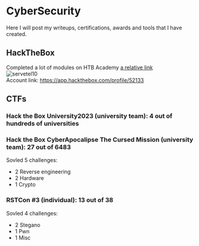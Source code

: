 # CyberSecurity

Here I will post my writeups, certifications, awards and tools that I have created.

## HackTheBox
Completed a lot of modules on HTB Academy [a relative link](HackTheBox/HTB%20Academy%20Student%20Transcript.pdf)
<br>
![servetel10](http://www.hackthebox.eu/badge/image/52133)
<br>
Account link: https://app.hackthebox.com/profile/52133

## CTFs

### Hack the Box University2023 (university team): 4 out of hundreds of universities

### Hack the Box CyberApocalipse The Cursed Mission (university team): 27 out of 6483

Sovled 5 challenges:

<ul>
    <li>2 Reverse engineering</li>
    <li>2 Hardware</li>
    <li>1 Crypto</li>
</ul>

### RSTCon #3 (individual): 13 out of 38

Sovled 4 challenges:

<ul>
    <li>2 Stegano</li>
    <li>1 Pwn</li>
    <li>1 Misc</li>
</ul>
